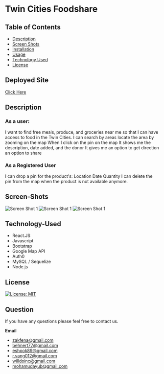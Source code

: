 # Twin Cities Foodshare

## Table of Contents

- [Description](#Description)
- [Screen Shots](#Screen-Shots)
- [Installation](#installation)
- [Usage](#usage)
- [Technology Used](#Technology-Used)
- [License](#license)

## Deployed Site
 [Click Here ](https://tc-food-share.herokuapp.com/)

## Description
### As a user:

I want to find free meals, produce, and groceries near me so that I can have access to food in the Twin Cities.
I can search by areas  locate the area by zooming on the map
When I click on the pin on the map
It shows me the description, date added, and the donor
It gives me an option to get direction an option to share

### As a Registered User 
I can drop a pin for the product's:
Location 
Date 
Quantity 
I can delete the pin from the map when the product is not available anymore. 

## Screen-Shots
![Screen Shot 1](assets/screenshot-homepage.PNG)
![Screen Shot 1](assets/screenshot-searchpage.PNG)
![Screen Shot 1](assets/screenshot-input.PNG)


## Technology-Used

- React.JS
- Javascript
- Bootstrap
- Google Map API
- Auth0
- MySQL / Sequelize
- Node.js

## License

[![License: MIT](https://img.shields.io/badge/License-MIT-yellow.svg)](https://opensource.org/licenses/MIT)

## Question

If you have any questions please feel free to contact us.

**Email** 
- zakfena@gmail.com
- behnert77@gmail.com
- eshook89@gmail.com
- r.vang012@gmail.com
- willdoinc@gmail.com
- mohamudayub@gmail.com




